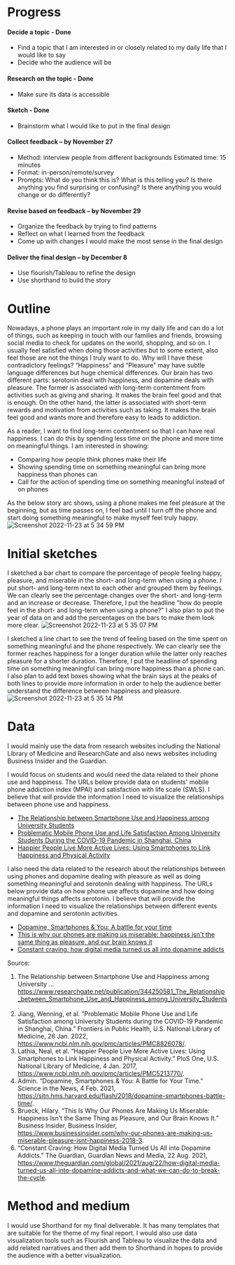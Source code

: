 # Progress
#### Decide a topic - Done
- Find a topic that I am interested in or closely related to my daily life that I would like to say 
- Decide who the audience will be 
#### Research on the topic - Done
- Make sure its data is accessible 
#### Sketch - Done
- Brainstorm what I would like to put in the final design 
#### Collect feedback – by November 27
- Method: interview people from different backgrounds  Estimated time: 15 minutes
-	Format: in-person/remote/survey
-	Prompts: What do you think this is? What is this telling you? Is there anything you find surprising or confusing? Is there anything you would change or do differently? 
#### Revise based on feedback – by November 29
-	Organize the feedback by trying to find patterns
-	Reflect on what I learned from the feedback 
-	Come up with changes I would make the most sense in the final design 
#### Deliver the final design – by December 8 
-	Use flourish/Tableau to refine the design
-	Use shorthand to build the story 


# Outline
Nowadays, a phone plays an important role in my daily life and can do a lot of things, such as keeping in touch with our families and friends, browsing social media to check for updates on the world, shopping, and so on. I usually feel satisfied when doing those activities but to some extent, also feel those are not the things I truly want to do. Why will I have these contradictory feelings? “Happiness” and “Pleasure” may have subtle language differences but huge chemical differences. Our brain has two different parts: serotonin deal with happiness, and dopamine deals with pleasure. The former is associated with long-term contentment from activities such as giving and sharing. It makes the brain feel good and that is enough. On the other hand, the latter is associated with short-term rewards and motivation from activities such as taking. It makes the brain feel good and wants more and therefore easy to leads to addiction. 

As a reader, I want to find long-term contentment so that I can have real happiness. I can do this by spending less time on the phone and more time on meaningful things. I am interested in showing:
- Comparing how people think phones make their life
- Showing spending time on something meaningful can bring more happiness than phones can
- Call for the action of spending time on something meaningful instead of on phones

As the below story arc shows, using a phone makes me feel pleasure at the beginning, but as time passes on, I feel bad until I turn off the phone and start doing something meaningful to make myself feel truly happy. 
![Screenshot 2022-11-23 at 5 34 59 PM](https://user-images.githubusercontent.com/116990977/203657411-896d5944-8547-4a01-95aa-f479bc34965c.png)


# Initial sketches
I sketched a bar chart to compare the percentage of people feeling happy, pleasure, and miserable in the short- and long-term when using a phone. I put short- and long-term next to each other and grouped them by feelings. We can clearly see the percentage changes over the short- and long-term and an increase or decrease. Therefore, I put the headline "how do people feel in the short- and long-term when using a phone?" I also plan to put the year of data on and add the percentages on the bars to make them look more clear.
![Screenshot 2022-11-23 at 5 35 07 PM](https://user-images.githubusercontent.com/116990977/203657439-4fae7c96-6319-45c8-b279-e2c7ebb0a51b.png)

I sketched a line chart to see the trend of feeling based on the time spent on something meaningful and the phone respectively. We can clearly see the former reaches happiness for a longer duration while the latter only reaches pleasure for a shorter duration. Therefore, I put the headline of spending time on something meaningful can bring more happiness than a phone can. I also plan to add text boxes showing what the brain says at the peaks of both lines to provide more information in order to help the audience better understand the difference between happiness and pleasure.
![Screenshot 2022-11-23 at 5 35 14 PM](https://user-images.githubusercontent.com/116990977/203657461-4016427b-16af-4a1f-87b0-8ff70766b055.png)


# Data
I would mainly use the data from research websites including the National Library of Medicine and ResearchGate and also news websites including Business Insider and the Guardian. 

I would focus on students and would need the data related to their phone use and happiness. The URLs below provide data on students' mobile phone addiction index (MPAI) and satisfaction with life scale (SWLS). I believe that will provide the information I need to visualize the relationships between phone use and happiness. 
- [The Relationship between Smartphone Use and Happiness among University Students](https://www.researchgate.net/publication/344250581_The_Relationship_between_Smartphone_Use_and_Happiness_among_University_Students)
- [Problematic Mobile Phone Use and Life Satisfaction Among University Students During the COVID-19 Pandemic in Shanghai, China](https://www.ncbi.nlm.nih.gov/pmc/articles/PMC8826078/)
- [Happier People Live More Active Lives: Using Smartphones to Link Happiness and Physical Activity](https://www.ncbi.nlm.nih.gov/pmc/articles/PMC5213770/)

I also need the data related to the research about the relationships between using phones and dopamine dealing with pleasure as well as doing something meaningful and serotonin dealing with happiness. The URLs below provide data on how phone use affects dopamine and how doing meaningful things affects serotonin. I believe that will provide the information I need to visualize the relationships between different events and dopamine and serotonin activities. 
- [Dopamine, Smartphones & You: A battle for your time
](https://sitn.hms.harvard.edu/flash/2018/dopamine-smartphones-battle-time/)
- [This is why our phones are making us miserable: happiness isn't the same thing as pleasure, and our brain knows it](https://www.businessinsider.com/why-our-phones-are-making-us-miserable-pleasure-isnt-happiness-2018-3)
- [Constant craving: how digital media turned us all into dopamine addicts](https://www.theguardian.com/global/2021/aug/22/how-digital-media-turned-us-all-into-dopamine-addicts-and-what-we-can-do-to-break-the-cycle)


Source: 
1. The Relationship between Smartphone Use and Happiness among University ... https://www.researchgate.net/publication/344250581_The_Relationship_between_Smartphone_Use_and_Happiness_among_University_Students. 
2. Jiang, Wenning, et al. “Problematic Mobile Phone Use and Life Satisfaction among University Students during the COVID-19 Pandemic in Shanghai, China.” Frontiers in Public Health, U.S. National Library of Medicine, 26 Jan. 2022, https://www.ncbi.nlm.nih.gov/pmc/articles/PMC8826078/. 
3. Lathia, Neal, et al. “Happier People Live More Active Lives: Using Smartphones to Link Happiness and Physical Activity.” PloS One, U.S. National Library of Medicine, 4 Jan. 2017, https://www.ncbi.nlm.nih.gov/pmc/articles/PMC5213770/. 
4. Admin. “Dopamine, Smartphones &amp; You: A Battle for Your Time.” Science in the News, 4 Feb. 2021, https://sitn.hms.harvard.edu/flash/2018/dopamine-smartphones-battle-time/. 
5. Brueck, Hilary. “This Is Why Our Phones Are Making Us Miserable: Happiness Isn't the Same Thing as Pleasure, and Our Brain Knows It.” Business Insider, Business Insider, https://www.businessinsider.com/why-our-phones-are-making-us-miserable-pleasure-isnt-happiness-2018-3. 
6. “Constant Craving: How Digital Media Turned Us All into Dopamine Addicts.” The Guardian, Guardian News and Media, 22 Aug. 2021, https://www.theguardian.com/global/2021/aug/22/how-digital-media-turned-us-all-into-dopamine-addicts-and-what-we-can-do-to-break-the-cycle. 

# Method and medium
I would use Shorthand for my final deliverable. It has many templates that are suitable for the theme of my final report. I would also use data visualization tools such as Flourish and Tableau to visualize the data and add related narratives and then add them to Shorthand in hopes to provide the audience with a better visualization. 
